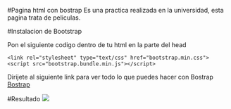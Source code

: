 
#Pagina html con bostrap
Es una practica realizada en la universidad, esta pagina trata de peliculas.

#Instalacion de Bootstrap

Pon el siguiente codigo dentro de tu html en la parte del head

    <link rel="stylesheet" type="text/css" href="bootstrap.min.css">
    <script src="bootstrap.bundle.min.js"></script>
Dirijete al siguiente link para ver todo lo que puedes hacer con Bostrap
[Bostrap](https://getbootstrap.com/docs/5.2/getting-started/introduction/ "Bostrap")

#Resultado
[![](http://imgfz.com/i/otC7Pkl.png)](http://imgfz.com/i/otC7Pkl.png)
